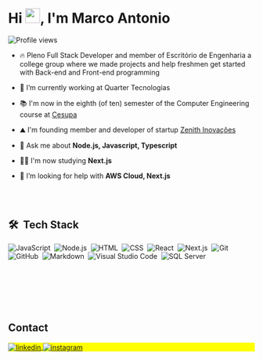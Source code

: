 <h1 align="left">Hi <img src="https://raw.githubusercontent.com/kaueMarques/kaueMarques/master/hi.gif" height="30px">, I'm Marco Antonio</h1>
<p align="left"> <img src="https://komarev.com/ghpvc/?username=marcoan20&color=blueviolet" alt="Profile views" /> </p>

- 🔥 Pleno Full Stack Developer and member of Escritório de Engenharia a college group where we made projects and help freshmen get started with Back-end and Front-end programming

- 🔭 I’m currently working at Quarter Tecnologias

- 📚 I'm now in the eighth (of ten) semester of the Computer Engineering course at [Cesupa](https://www.cesupa.br)

- ⛰️ I'm founding member and developer of startup [Zenith Inovações](https://www.zenithinovacoes.com.br/)

- 💬 Ask me about **Node.js, Javascript, Typescript**

- 👨‍💻 I'm now studying **Next.js**

- 🤔 I’m looking for help with **AWS Cloud, Next.js**

<!-- - 👨‍💻 More at  -->



<br><br>

## 🛠 &nbsp;Tech Stack

![JavaScript](https://img.shields.io/badge/-JavaScript-05122A?style=flat&logo=javascript)&nbsp;
![Node.js](https://img.shields.io/badge/-Node.js-05122A?style=flat&logo=node.js)&nbsp;
![HTML](https://img.shields.io/badge/-HTML-05122A?style=flat&logo=HTML5)&nbsp;
![CSS](https://img.shields.io/badge/-CSS-05122A?style=flat&logo=CSS3&logoColor=1572B6)&nbsp;
![React](https://img.shields.io/badge/-React-05122A?style=flat&logo=react)&nbsp;
![Next.js](https://img.shields.io/badge/-Next.js-05122A?style=flat&logo=Next.js)&nbsp;
![Git](https://img.shields.io/badge/-Git-05122A?style=flat&logo=git)&nbsp;
![GitHub](https://img.shields.io/badge/-GitHub-05122A?style=flat&logo=github)&nbsp;
![Markdown](https://img.shields.io/badge/-Markdown-05122A?style=flat&logo=markdown)&nbsp;
![Visual Studio Code](https://img.shields.io/badge/-Visual%20Studio%20Code-05122A?style=flat&logo=visual-studio-code&logoColor=007ACC)&nbsp;
![SQL Server](https://img.shields.io/badge/-SQL%20Server-05122A?style=flat&logo=Microsoft%20SQL%20Server)&nbsp;

<br><br>


<br><br>

## Contact

<p align="left" style="background:yellow">
<a href="https://www.linkedin.com/in/marcopierozan" target="_blank">
  <img align="center" src="https://img.shields.io/badge/-marcopierozan-05122A?style=flat&logo=linkedin" alt="linkedin"/>
</a>
<a href="https://instagram.com/marcopierozan" target="_blank">
 <img align="center" src="https://img.shields.io/badge/-marcopierozan-05122A?style=flat&logo=instagram" alt="instagram"/>
</a>
</p>
